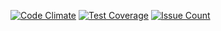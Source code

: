 [![Code Climate](https://codeclimate.com/github/codeclimate/codeclimate/badges/gpa.svg)](https://codeclimate.com/github/rdhlb/project-lvl1-s120) [![Test Coverage](https://codeclimate.com/github/codeclimate/codeclimate/badges/coverage.svg)](https://codeclimate.com/github/rdhlb/project-lvl1-s120) [![Issue Count](https://codeclimate.com/github/codeclimate/codeclimate/badges/issue_count.svg)](https://codeclimate.com/github/rdhlb/project-lvl1-s120)